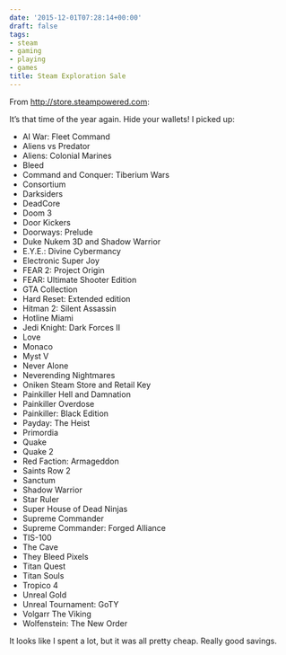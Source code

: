 ```yaml
---
date: '2015-12-01T07:28:14+00:00'
draft: false
tags:
- steam
- gaming
- playing
- games
title: Steam Exploration Sale
---
```


From http://store.steampowered.com:

It’s that time of the year again. Hide your wallets! I picked up: 

  * AI War: Fleet Command
  * Aliens vs Predator
  * Aliens: Colonial Marines
  * Bleed
  * Command and Conquer: Tiberium Wars
  * Consortium
  * Darksiders
  * DeadCore
  * Doom 3
  * Door Kickers
  * Doorways: Prelude
  * Duke Nukem 3D and Shadow Warrior
  * E.Y.E.: Divine Cybermancy
  * Electronic Super Joy
  * FEAR 2: Project Origin
  * FEAR: Ultimate Shooter Edition
  * GTA Collection
  * Hard Reset: Extended edition
  * Hitman 2: Silent Assassin
  * Hotline Miami
  * Jedi Knight: Dark Forces II
  * Love
  * Monaco
  * Myst V
  * Never Alone
  * Neverending Nightmares
  * Oniken Steam Store and Retail Key
  * Painkiller Hell and Damnation
  * Painkiller Overdose
  * Painkiller: Black Edition
  * Payday: The Heist
  * Primordia
  * Quake
  * Quake 2
  * Red Faction: Armageddon
  * Saints Row 2
  * Sanctum
  * Shadow Warrior
  * Star Ruler
  * Super House of Dead Ninjas
  * Supreme Commander
  * Supreme Commander: Forged Alliance
  * TIS-100
  * The Cave
  * They Bleed Pixels
  * Titan Quest
  * Titan Souls
  * Tropico 4
  * Unreal Gold
  * Unreal Tournament: GoTY
  * Volgarr The Viking
  * Wolfenstein: The New Order

It looks like I spent a lot, but it was all pretty cheap. Really good savings.
